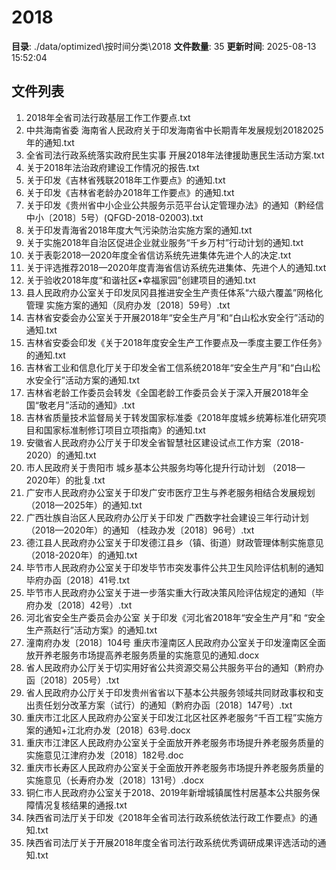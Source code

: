 # 2018

**目录**: ./data/optimized\按时间分类\2018
**文件数量**: 35
**更新时间**: 2025-08-13 15:52:04

## 文件列表

1. 2018年全省司法行政基层工作工作要点.txt
2. 中共海南省委 海南省人民政府关于印发海南省中长期青年发展规划20182025年的通知.txt
3. 全省司法行政系统落实政府民生实事 开展2018年法律援助惠民生活动方案.txt
4. 关于2018年法治政府建设工作情况的报告.txt
5. 关于印发《吉林省残联2018年工作要点》的通知.txt
6. 关于印发《吉林省老龄办2018年工作要点》的通知.txt
7. 关于印发《贵州省中小企业公共服务示范平台认定管理办法》的通知（黔经信中小〔2018〕5号）(QFGD-2018-02003).txt
8. 关于印发青海省2018年度大气污染防治实施方案的通知.txt
9. 关于实施2018年自治区促进企业就业服务“千乡万村”行动计划的通知.txt
10. 关于表彰2018—2020年度全省信访系统先进集体先进个人的决定.txt
11. 关于评选推荐2018—2020年度青海省信访系统先进集体、先进个人的通知.txt
12. 关于验收2018年度“和谐社区•幸福家园”创建项目的通知.txt
13. 县人民政府办公室关于印发凤冈县推进安全生产责任体系“六级六覆盖”网格化管理 实施方案的通知（凤府办发〔2018〕59号）.txt
14. 吉林省安委会办公室关于开展2018年“安全生产月”和“白山松水安全行”活动的通知.txt
15. 吉林省安委会印发《关于2018年度安全生产工作要点及一季度主要工作任务》的通知.txt
16. 吉林省工业和信息化厅关于印发全省工信系统2018年“安全生产月”和“白山松水安全行”活动方案的通知.txt
17. 吉林省老龄工作委员会转发《全国老龄工作委员会关于深入开展2018年全国“敬老月”活动的通知》.txt
18. 吉林省质量技术监督局关于转发国家标准委《2018年度城乡统筹标准化研究项目和国家标准制修订项目立项指南》的通知.txt
19. 安徽省人民政府办公厅关于印发全省智慧社区建设试点工作方案（2018-2020）的通知.txt
20. 市人民政府关于贵阳市 城乡基本公共服务均等化提升行动计划 （2018—2020年）的批复.txt
21. 广安市人民政府办公室关于印发广安市医疗卫生与养老服务相结合发展规划（2018—2025年）的通知.txt
22. 广西壮族自治区人民政府办公厅关于印发 广西数字社会建设三年行动计划 （2018—2020年）的通知 （桂政办发〔2018〕96号）.txt
23. 德江县人民政府办公室关于印发德江县乡（镇、街道）财政管理体制实施意见（2018-2020年）的通知.txt
24. 毕节市人民政府办公室关于印发毕节市突发事件公共卫生风险评估机制的通知 毕府办函〔2018〕41号.txt
25. 毕节市人民政府办公室关于进一步落实重大行政决策风险评估规定的通知（毕府办发〔2018〕42号）.txt
26. 河北省安全生产委员会办公室 关于印发《河北省2018年“安全生产月”和 “安全生产燕赵行”活动方案》的通知.txt
27. 潼南府办发〔2018〕104号 重庆市潼南区人民政府办公室关于印发潼南区全面放开养老服务市场提高养老服务质量的实施意见的通知.docx
28. 省人民政府办公厅关于切实用好省公共资源交易公共服务平台的通知（黔府办函〔2018〕205号）.txt
29. 省人民政府办公厅关于印发贵州省省以下基本公共服务领域共同财政事权和支出责任划分改革方案（试行）的通知（黔府办函〔2018〕147号）.txt
30. 重庆市江北区人民政府办公室关于印发江北区社区养老服务“千百工程”实施方案的通知+江北府办发〔2018〕63号.docx
31. 重庆市江津区人民政府办公室关于全面放开养老服务市场提升养老服务质量的实施意见江津府办发〔2018〕182号.doc
32. 重庆市长寿区人民政府办公室关于全面放开养老服务市场提升养老服务质量的实施意见（长寿府办发〔2018〕131号）.docx
33. 铜仁市人民政府办公室关于2018、2019年新增城镇属性村居基本公共服务保障情况复核结果的通报.txt
34. 陕西省司法厅关于印发《2018年全省司法行政系统依法行政工作要点》的通知.txt
35. 陕西省司法厅关于开展2018年度全省司法行政系统优秀调研成果评选活动的通知.txt
